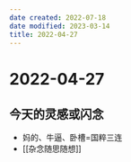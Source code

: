 ```yaml
---
date created: 2022-07-18
date modified: 2023-03-14
title: 2022-04-27
---
```


# 2022-04-27

## 今天的灵感或闪念

- 妈的、牛逼、卧槽=国粹三连
- [[杂念随思随想]]
